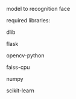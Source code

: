 model to recognition face


required libraries:

 dlib
 
 flask
 
 opencv-python
 
 faiss-cpu
 
 numpy
 
 scikit-learn
 


